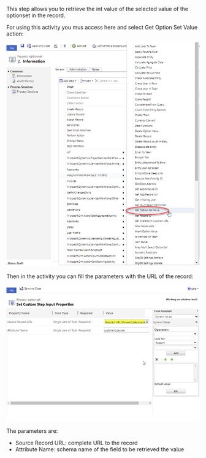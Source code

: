 This step allows you to retrieve the int value of the selected value of the optionset in the record.

For using this activity you mus access here and select Get Option Set Value action:

![](GetOptionSetValue1.png)

Then in the activity you can fill the parameters with the URL of the record:

![](GetOptionSetValue2.png)

The parameters are:
* Source Record URL: complete URL to the record
* Attribute Name: schema name of the field to be retrieved the value
